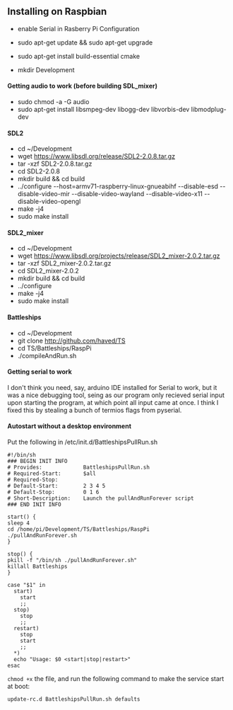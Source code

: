 ## Installing on Raspbian

- enable Serial in Rasberry Pi Configuration
- sudo apt-get update && sudo apt-get upgrade
- sudo apt-get install build-essential cmake

- mkdir Development

#### Getting audio to work (before building SDL_mixer)
- sudo chmod <user> -a -G audio
- sudo apt-get install libsmpeg-dev libogg-dev libvorbis-dev libmodplug-dev

#### SDL2
- cd ~/Development
- wget https://www.libsdl.org/release/SDL2-2.0.8.tar.gz
- tar -xzf SDL2-2.0.8.tar.gz
- cd SDL2-2.0.8
- mkdir build && cd build
- ../configure --host=armv71-raspberry-linux-gnueabihf --disable-esd --disable-video-mir --disable-video-wayland --disable-video-x11 --disable-video-opengl
- make -j4
- sudo make install

#### SDL2_mixer
- cd ~/Development
- wget https://www.libsdl.org/projects/release/SDL2_mixer-2.0.2.tar.gz
- tar -xzf SDL2_mixer-2.0.2.tar.gz 
- cd SDL2_mixer-2.0.2
- mkdir build && cd build
- ../configure
- make -j4
- sudo make install

#### Battleships
- cd ~/Development
- git clone http://github.com/haved/TS
- cd TS/Battleships/RaspPi
- ./compileAndRun.sh

#### Getting serial to work
I don't think you need, say, arduino IDE installed for Serial to work, but it was a nice debugging tool, seing as our program only recieved serial input upon starting the program, at which point all input came at once.
I think I fixed this by stealing a bunch of termios flags from pyserial.

#### Autostart without a desktop environment
Put the following in /etc/init.d/BattleshipsPullRun.sh
```
#!/bin/sh
### BEGIN INIT INFO
# Provides:             BattleshipsPullRun.sh
# Required-Start:       $all
# Required-Stop:
# Default-Start:        2 3 4 5
# Default-Stop:         0 1 6
# Short-Description:    Launch the pullAndRunForever script
### END INIT INFO

start() {
sleep 4
cd /home/pi/Development/TS/Battleships/RaspPi
./pullAndRunForever.sh
}

stop() {
pkill -f "/bin/sh ./pullAndRunForever.sh"
killall Battleships
}

case "$1" in
  start)
    start
	;;
  stop)
    stop
	;;
  restart)
    stop
	start
	;;
  *)
  echo "Usage: $0 <start|stop|restart>"
esac
```

`chmod +x` the file, and run the following command to make the service start at boot:
```
update-rc.d BattleshipsPullRun.sh defaults
```
